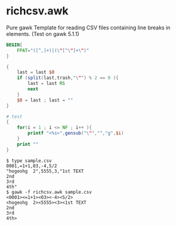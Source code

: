 richcsv.awk
===========

Pure gawk Template for reading CSV files containing line breaks in elements.
(Test on gawk 5.1.1)

```awk
BEGIN{
    FPAT="([^,]+)|(\"[^\"]+\")"
}

{
    last = last $0
    if (split(last,trash,"\"") % 2 == 0 ){
        last = last RS
        next
    }
    $0 = last ; last = ""
}

# test
{
    for(i = 1 ; i <= NF ; i++ ){
        printf "<%s>",gensub("\"","","g",$i)
    }
    print ""
}
```

```
$ type sample.csv
0001,=1+1,03,-4,5/2
"hogeohg  2",5555,3,"1st TEXT
2nd
3rd
4th"
$ gawk -f richcsv.awk sample.csv
<0001><=1+1><03><-4><5/2>
<hogeohg  2><5555><3><1st TEXT
2nd
3rd
4th>
```

